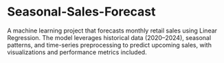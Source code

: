 # Seasonal-Sales-Forecast
A machine learning project that forecasts monthly retail sales using Linear Regression. The model leverages historical data (2020–2024), seasonal patterns, and time-series preprocessing to predict upcoming sales, with visualizations and performance metrics included.
